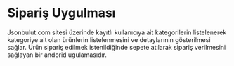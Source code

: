 # Sipariş Uygulması
Jsonbulut.com sitesi üzerinde kayıtlı kullanıcıya ait kategorilerin listelenerek kategoriye ait olan ürünlerin listelenmesini ve detaylarının gösterilmesi sağlar. Ürün sipariş edilmek istenildiğinde sepete atılarak sipariş verilmesini sağlayan bir andorid ugulamasıdır.
